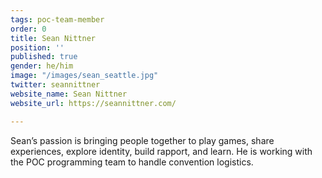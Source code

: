 ```yaml
---
tags: poc-team-member
order: 0
title: Sean Nittner
position: ''
published: true
gender: he/him
image: "/images/sean_seattle.jpg"
twitter: seannittner
website_name: Sean Nittner
website_url: https://seannittner.com/

---
```

Sean’s passion is bringing people together to play games, share experiences, explore identity, build rapport, and learn. He is working with the POC programming team to handle convention logistics. 